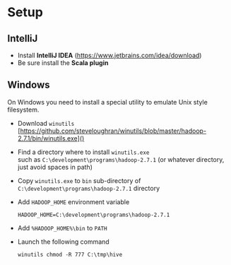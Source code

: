# Setup

## IntelliJ

* Install **IntelliJ IDEA** (https://www.jetbrains.com/idea/download)
* Be sure install the **Scala plugin**

## Windows

On Windows you need to install a special utility to emulate Unix style filesystem.

* Download `winutils` \
  [https://github.com/steveloughran/winutils/blob/master/hadoop-2.7.1/bin/winutils.exe]()

* Find a directory where to install `winutils.exe` \
  such as `C:\development\programs\hadoop-2.7.1` (or whatever directory, just avoid spaces in path)
  
* Copy `winutils.exe` to `bin` sub-directory of `C:\development\programs\hadoop-2.7.1` directory

* Add `HADOOP_HOME` environment variable
  ```
  HADOOP_HOME=C:\development\programs\hadoop-2.7.1
  ```

* Add `%HADOOP_HOME%\bin` to `PATH`

* Launch the following command
  ```
  winutils chmod -R 777 C:\tmp\hive
